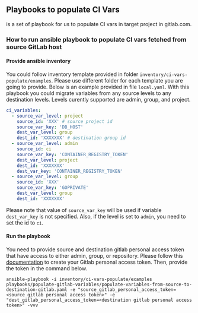 ## Playbooks to populate CI Vars
is a set of playbook for us to populate CI vars in target project in gitlab.com.

### How to run ansible playbook to populate CI vars fetched from source GitLab host
#### Provide ansible inventory
You could follow inventory template provided in folder `inventory/ci-vars-populate/examples`. Please use different folder for each template you are going to provide. Below is an example provided in file `local.yaml`. With this playbook you could migrate variables from any source levels to any destination levels. Levels curently supported are admin, group, and project.

```yaml
ci_variables:
  - source_var_level: project
    source_id: 'XXX' # source project id
    source_var_key: 'DB_HOST'
    dest_var_level: group
    dest_id: 'XXXXXXX' # destination group id
  - source_var_level: admin
    source_id: ci
    source_var_key: 'CONTAINER_REGISTRY_TOKEN'
    dest_var_level: project
    dest_id: 'XXXXXXX'
    dest_var_key: 'CONTAINER_REGISTRY_TOKEN'
  - source_var_level: group
    source_id: 'XXX'
    source_var_key: 'GOPRIVATE'
    dest_var_level: group
    dest_id: 'XXXXXXX'
```

Please note that value of `source_var_key` will be used if variable `dest_var_key` is not specified. Also, if the level is set to `admin`, you need to set the id to `ci`.

#### Run the playbook
You need to provide source and destination gitlab personal access token that have access to either admin, group, or repository. Please follow this [documentation](https://docs.gitlab.com/ee/user/profile/personal_access_tokens.html#create-a-personal-access-token) to create your Gitlab personal access token. Then, provide the token in the command below.

`ansible-playbook -i inventory/ci-vars-populate/examples playbooks/populate-gitlab-variables/populate-variables-from-source-to-destination-gitlab.yaml -e "source_gitlab_personal_access_token=<source gitlab personal access token>" -e "dest_gitlab_personal_access_token=<destination gitlab personal access token>" -vvv` 
